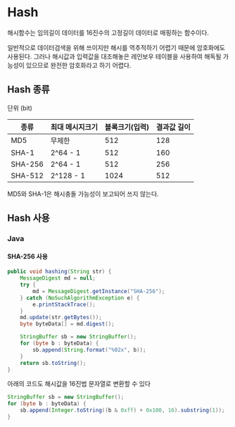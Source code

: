 # Hash

해시함수는 임의길이 데이터를 16진수의 고정길이 데이터로 매핑하는 함수이다.

일반적으로 데이터검색을 위해 쓰이지만 해시를 역추적하기 어렵기 때문에 암호화에도 사용된다.
그러나 해시값과 입력값을 대조해놓은 레인보우 테이블을 사용하여 해독될 가능성이 있으므로 완전한 암호화라고 하기 어렵다.

## Hash 종류

단위 (bit)

| 종류 | 최대 메시지크기 | 블록크기(입력) | 결과값 길이 |
| --- | --- | --- | --- |
| MD5 | 무제한 | 512 | 128 |
| SHA-1 | 2^64 - 1 | 512 | 160 |
| SHA-256 | 2^64 - 1 | 512 | 256 |
| SHA-512 | 2^128 - 1 | 1024 | 512 |

MD5와 SHA-1은 해시충돌 가능성이 보고되어 쓰지 않는다.

## Hash 사용

### Java

#### SHA-256 사용

```java
public void hashing(String str) {
    MessageDigest md = null;
    try {
        md = MessageDigest.getInstance("SHA-256");
    } catch (NoSuchAlgorithmException e) {
        e.printStackTrace();
    }
    md.update(str.getBytes());
    byte byteData[] = md.digest();

    StringBuffer sb = new StringBuffer();
    for (byte b : byteData) {
        sb.append(String.format("%02x", b));
    }
    return sb.toString();
}
```

아래의 코드도 해시값을 16진법 문자열로 변환할 수 있다

```java
StringBuffer sb = new StringBuffer();
for (byte b : byteData) {
    sb.append(Integer.toString((b & 0xff) + 0x100, 16).substring(1));
}
```
